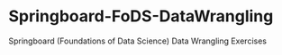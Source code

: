 # Springboard-FoDS-DataWrangling
Springboard (Foundations of Data Science) Data Wrangling Exercises
